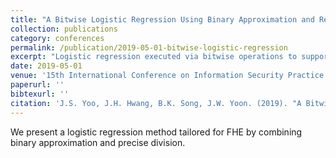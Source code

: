 ```yaml
---
title: "A Bitwise Logistic Regression Using Binary Approximation and Real Number Division in Homomorphic Encryption Scheme"
collection: publications
category: conferences
permalink: /publication/2019-05-01-bitwise-logistic-regression
excerpt: "Logistic regression executed via bitwise operations to support encrypted data analysis."
date: 2019-05-01
venue: '15th International Conference on Information Security Practice and Experience (ISPEC)'
paperurl: ''
bibtexurl: ''
citation: 'J.S. Yoo, J.H. Hwang, B.K. Song, J.W. Yoon. (2019). "A Bitwise Logistic Regression Using Binary Approximation and Real Number Division in Homomorphic Encryption Scheme." In <i>Proceedings of the 15th International Conference on Information Security Practice and Experience (ISPEC)</i>.'
---
```


We present a logistic regression method tailored for FHE by combining binary approximation and precise division.
